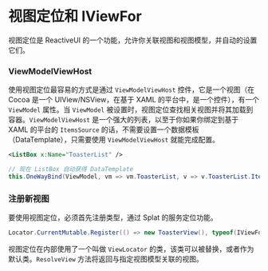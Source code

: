 # 视图定位和 IViewFor

视图定位是 ReactiveUI 的一个功能，允许你关联视图和视图模型，并自动的设置它们。

### ViewModelViewHost

使用视图定位最容易的方式是通过 `ViewModelViewHost` 控件，它是一个视图（在 Cocoa 是一个 UIView/NSView，在基于 XAML 的平台中，是一个控件），有一个 `ViewModel` 属性。当
`ViewModel` 被设置时，视图定位查找相关视图并将其加载到容器。`ViewModelViewHost` 是一个强大的列表，以至于你如果你绑定到基于 XAML 的平台的 `ItemsSource` 的话，不需要设置一个数据模板（DataTemplate），只需要使用 `ViewModelViewHost` 就能完成配置。

```xml
<ListBox x:Name="ToasterList" />
```

```cs
// 现在 ListBox 自动获得 DataTemplate
this.OneWayBind(ViewModel, vm => vm.ToasterList, v => v.ToasterList.ItemsSource);
```

### 注册新视图

要使用视图定位，必须首先注册类型，通过 Splat 的服务定位功能。

```cs
Locator.CurrentMutable.Register(() => new ToasterView(), typeof(IViewFor<ToasterViewModel>)); 
```

视图定位在内部使用了一个叫做 `ViewLocator` 的类，该类可以被替换，或者作为默认类。`ResolveView` 方法将返回与指定视图模型关联的视图。
